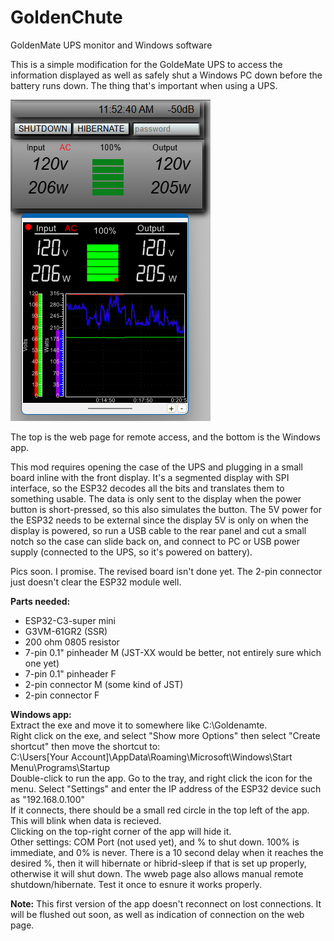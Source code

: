 # GoldenChute
GoldenMate UPS monitor and Windows software  
  
This is a simple modification for the GoldeMate UPS to access the information displayed as well as safely shut a Windows PC down before the battery runs down. The thing that's important when using a UPS.  
  
![WebAndWinPic](GM_WebAndWin.png)  
  
The top is the web page for remote access, and the bottom is the Windows app.  

This mod requires opening the case of the UPS and plugging in a small board inline with the front display. It's a segmented display with SPI interface, so the ESP32 decodes all the bits and translates them to something usable. The data is only sent to the display when the power button is short-pressed, so this also simulates the button. The 5V power for the ESP32 needs to be external since the display 5V is only on when the display is powered, so run a USB cable to the rear panel and cut a small notch so the case can slide back on, and connect to PC or USB power supply (connected to the UPS, so it's powered on battery).  
  
Pics soon. I promise. The revised board isn't done yet. The 2-pin connector just doesn't clear the ESP32 module well.  
  
**Parts needed:**  
-  ESP32-C3-super mini  
-  G3VM-61GR2 (SSR)  
-  200 ohm 0805 resistor  
-  7-pin 0.1" pinheader M (JST-XX would be better, not entirely sure which one yet)  
-  7-pin 0.1" pinheader F  
-  2-pin connector M (some kind of JST)  
-  2-pin connector F  
  
**Windows app:**  
Extract the exe and move it to somewhere like C:\Goldenamte.  
Right click on the exe, and select "Show more Options" then select "Create shortcut" then move the shortcut to:  
  C:\Users\[Your Account]\AppData\Roaming\Microsoft\Windows\Start Menu\Programs\Startup  
Double-click to run the app.  Go to the tray, and right click the icon for the menu. Select "Settings" and enter the IP address of the ESP32 device such as "192.168.0.100"  
If it connects, there should be a small red circle in the top left of the app. This will blink when data is recieved.  
Clicking on the top-right corner of the app will hide it.  
Other settings: COM Port (not used yet), and % to shut down. 100% is immediate, and 0% is never. There is a 10 second delay when it reaches the desired %, then it will hibernate or hibrid-sleep if that is set up properly, otherwise it will shut down. The wweb page also allows manual remote shutdown/hibernate. Test it once to esnure it works properly.  

**Note:** This first version of the app doesn't reconnect on lost connections. It will be flushed out soon, as well as indication of connection on the web page.  
